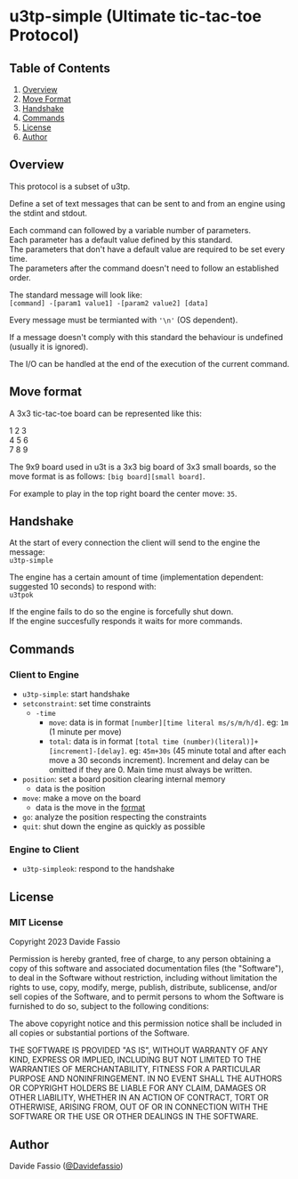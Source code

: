 # u3tp-simple (Ultimate tic-tac-toe Protocol)

## Table of Contents

1. [Overview](#overview)
2. [Move Format](#move-format)
3. [Handshake](#handshake)
4. [Commands](#commands)
5. [License](#license)
6. [Author](#author)

## Overview

This protocol is a subset of u3tp.

Define a set of text messages that can be sent to and from an engine using the stdint and stdout.

Each command can followed by a variable number of parameters. \
Each parameter has a default value defined by this standard. \
The parameters that don't have a default value are required to be set every time. \
The parameters after the command doesn't need to follow an established order.

The standard message will look like: \
`[command] -[param1 value1] -[param2 value2] [data]`

Every message must be termianted with `'\n'` (OS dependent).

If a message doesn't comply with this standard the behaviour is undefined (usually it is ignored).

The I/O can be handled at the end of the execution of the current command.

## Move format

A 3x3 tic-tac-toe board can be represented like this:

1 2 3\
4 5 6\
7 8 9

The 9x9 board used in u3t is a 3x3 big board of 3x3 small boards, so the move format is as follows: `[big board][small board]`.

For example to play in the top right board the center move: `35`.


## Handshake

At the start of every connection the client will send to the engine the message: \
`u3tp-simple`

The engine has a certain amount of time (implementation dependent: suggested 10 seconds) to respond with: \
`u3tpok`

If the engine fails to do so the engine is forcefully shut down. \
If the engine succesfully responds it waits for more commands.

## Commands

### Client to Engine

* `u3tp-simple`: start handshake
* `setconstraint`: set time constraints
    * `-time`
        * `move`: data is in format `[number][time literal ms/s/m/h/d]`. eg: `1m` (1 minute per move)
        * `total`: data is in format `[total time (number)(literal)]+[increment]-[delay]`. eg: `45m+30s` (45 minute total and after each move a 30 seconds increment). Increment and delay can be omitted if they are 0. Main time must always be written.
* `position`: set a board position clearing internal memory
    * data is the position
* `move`: make a move on the board
    * data is the move in the [format](#move-format)
* `go`: analyze the position respecting the constraints
* `quit`: shut down the engine as quickly as possible

### Engine to Client

* `u3tp-simpleok`: respond to the handshake

## License

### MIT License

Copyright 2023 Davide Fassio

Permission is hereby granted, free of charge, to any person obtaining a copy of this software and associated documentation files (the "Software"), to deal in the Software without restriction, including without limitation the rights to use, copy, modify, merge, publish, distribute, sublicense, and/or sell copies of the Software, and to permit persons to whom the Software is furnished to do so, subject to the following conditions:

The above copyright notice and this permission notice shall be included in all copies or substantial portions of the Software.

THE SOFTWARE IS PROVIDED "AS IS", WITHOUT WARRANTY OF ANY KIND, EXPRESS OR IMPLIED, INCLUDING BUT NOT LIMITED TO THE WARRANTIES OF MERCHANTABILITY, FITNESS FOR A PARTICULAR PURPOSE AND NONINFRINGEMENT. IN NO EVENT SHALL THE AUTHORS OR COPYRIGHT HOLDERS BE LIABLE FOR ANY CLAIM, DAMAGES OR OTHER LIABILITY, WHETHER IN AN ACTION OF CONTRACT, TORT OR OTHERWISE, ARISING FROM, OUT OF OR IN CONNECTION WITH THE SOFTWARE OR THE USE OR OTHER DEALINGS IN THE SOFTWARE.

## Author

Davide Fassio ([@Davidefassio](https://github.com/Davidefassio))
